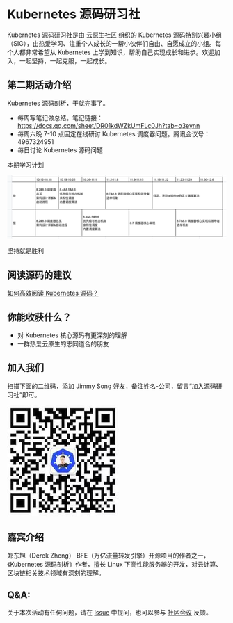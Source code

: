 # Kubernetes 源码研习社

Kubernetes 源码研习社是由 [云原生社区](https://cloudnative.to) 组织的 Kubernetes 源码特别兴趣小组（SIG），由热爱学习、注重个人成长的一帮小伙伴们自由、自愿成立的小组。每个人都非常希望从 Kubernetes 上学到知识，帮助自己实现成长和进步。欢迎加入，一起坚持，一起克服，一起成长。

## 第二期活动介绍

Kubernetes 源码剖析，干就完事了。

- 每周写笔记做总结。笔记链接：https://docs.qq.com/sheet/DR01kdWZkUmFLc0Jh?tab=o3eynn
- 每周六晚 7-10 点固定在线研讨 Kubernetes 调度器问题。腾讯会议号：4967324951
- 每日讨论 Kubernetes 源码问题

本期学习计划

![](doc/images/aim-2.png)

坚持就是胜利

## 阅读源码的建议

[如何高效阅读 Kubernetes 源码？](action/guide/kubernetes源码阅读指引.md)

## 你能收获什么？

- 对 Kubernetes 核心源码有更深刻的理解
- 一群热爱云原生的志同道合的朋友

## 加入我们

扫描下面的二维码，添加 Jimmy Song 好友，备注姓名-公司，留言“加入源码研习社”即可。

![](doc/images/wechat.jpg)

## 嘉宾介绍

郑东旭（Derek Zheng） BFE（万亿流量转发引擎）开源项目的作者之一，《Kubernetes 源码剖析》作者，擅长 Linux 下高性能服务器的开发，对云计算、区块链相关技术领域有深刻的理解。

## Q&A:

关于本次活动有任何问题，请在 [Issue](https://github.com/cloudnativeto/sig-k8s-source-code/issues) 中提问，也可以参与 [社区会议](https://github.com/cloudnativeto/community/blob/master/README.md) 反馈。
